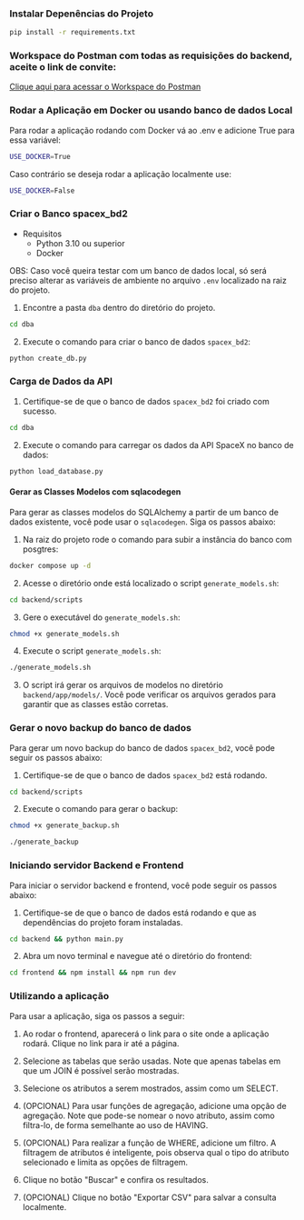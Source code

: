 ### Instalar Depenências do Projeto

```bash
pip install -r requirements.txt
```

### Workspace do Postman com todas as requisições do backend, aceite o link de convite:

[Clique aqui para acessar o Workspace do Postman](https://app.getpostman.com/join-team?invite_code=7c67035b20e8719cc58c75e883e81455dce36048e0e30c1900a0d9fb58e5a477)

### Rodar a Aplicação em Docker ou usando banco de dados Local

Para rodar a aplicação rodando com Docker vá ao .env e adicione True para essa variável:

```bash
USE_DOCKER=True
```

Caso contrário se deseja rodar a aplicação localmente use:

```bash
USE_DOCKER=False
```

### Criar o Banco spacex_bd2

- Requisitos
  - Python 3.10 ou superior
  - Docker

OBS: Caso você queira testar com um banco de dados local, só será preciso alterar as variáveis de ambiente no arquivo `.env` localizado na raiz do projeto.

1. Encontre a pasta `dba` dentro do diretório do projeto.

```bash
cd dba
```

2. Execute o comando para criar o banco de dados `spacex_bd2`:

```bash
python create_db.py
```

### Carga de Dados da API

1. Certifique-se de que o banco de dados `spacex_bd2` foi criado com sucesso.

```bash
cd dba
```

2. Execute o comando para carregar os dados da API SpaceX no banco de dados:

```bash
python load_database.py
```

#### Gerar as Classes Modelos com sqlacodegen

Para gerar as classes modelos do SQLAlchemy a partir de um banco de dados existente, você pode usar o `sqlacodegen`. Siga os passos abaixo:

1. Na raiz do projeto rode o comando para subir a instância do banco com posgtres:

```bash
docker compose up -d
```

2. Acesse o diretório onde está localizado o script `generate_models.sh`:

```bash
cd backend/scripts
```

3. Gere o executável do `generate_models.sh`:

```bash
chmod +x generate_models.sh
```

4. Execute o script `generate_models.sh`:

```bash
./generate_models.sh
```

3. O script irá gerar os arquivos de modelos no diretório `backend/app/models/`. Você pode verificar os arquivos gerados para garantir que as classes estão corretas.

### Gerar o novo backup do banco de dados

Para gerar um novo backup do banco de dados `spacex_bd2`, você pode seguir os passos abaixo:

1. Certifique-se de que o banco de dados `spacex_bd2` está rodando.

```bash
cd backend/scripts
```

2. Execute o comando para gerar o backup:

```bash
chmod +x generate_backup.sh

```

```bash
./generate_backup

```

### Iniciando servidor Backend e Frontend

Para iniciar o servidor backend e frontend, você pode seguir os passos abaixo:

1. Certifique-se de que o banco de dados está rodando e que as dependências do projeto foram instaladas.

```bash
cd backend && python main.py
```

2. Abra um novo terminal e navegue até o diretório do frontend:

```bash
cd frontend && npm install && npm run dev
```

### Utilizando a aplicação

Para usar a aplicação, siga os passos a seguir:

1. Ao rodar o frontend, aparecerá o link para o site onde a aplicação rodará. Clique no link para ir até a página.

2. Selecione as tabelas que serão usadas. Note que apenas tabelas em que um JOIN é possível serão mostradas.

3. Selecione os atributos a serem mostrados, assim como um SELECT.

4. (OPCIONAL) Para usar funções de agregação, adicione uma opção de agregação. Note que pode-se nomear o novo atributo, assim como filtra-lo, de forma semelhante ao uso de HAVING. 

5. (OPCIONAL) Para realizar a função de WHERE, adicione um filtro. A filtragem de atributos é inteligente, pois observa qual o tipo do atributo selecionado e limita as opções de filtragem.

6. Clique no botão "Buscar" e confira os resultados.

7. (OPCIONAL) Clique no botão "Exportar CSV" para salvar a consulta localmente.
